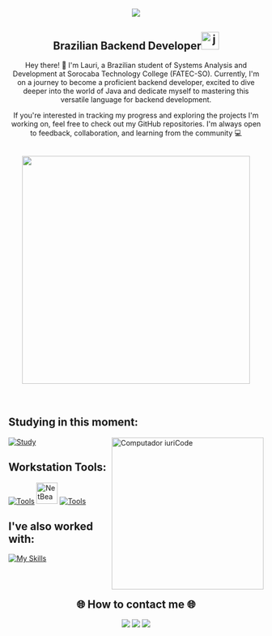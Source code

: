 <!-- welcome -->
<h1 align="center">
   <img src="https://readme-typing-svg.demolab.com?font=Creepster&size=60&duration=1000&pause=1000&color=637EC7&center=true&vCenter=true&width=800&lines=Hey!;This+is+my+GitHub+account!" />
</h1>

<!-- introduction -->
<div>
  <h2 align="center";>Brazilian Backend Developer<img width=35 src="https://cdn.jsdelivr.net/gh/devicons/devicon/icons/java/java-original.svg" alt="java logo"/> </h2> 
  <p style="text-align: center;">Hey there! 👋 I'm Lauri, a Brazilian student of Systems Analysis and Development at Sorocaba Technology College (FATEC-SO). Currently, I'm on a journey to become a proficient backend developer, excited to 
  dive deeper into the world of Java and dedicate myself to mastering this versatile language for backend development.</p>
  <p style="text-align: center;">If you're interested in tracking my progress and exploring the projects I'm working on, feel free to check out my GitHub repositories. I'm always open to feedback, collaboration, and learning from the 
  community 💻</p>
</div><br>


<!-- total commits -->
<div align="center">
  <img width="450" src="https://github-readme-stats.vercel.app/api?username=LauriESB&hide_border=false&count_private=true&rank_icon=github&theme=discord_old_blurple" />
  <!--<img width="473" src="https://github-readme-stats.vercel.app/api/top-langs?username=lauriesb&locale=en&hide_title=false&layout=compact&card_width=320&langs_count=5&theme=discord_old_blurple&hide_border=false" height="200" 
  alt="languages graph" />-->
</div><br><br>


<h2> Studying in this moment: </h2> 

[![Study](https://skillicons.dev/icons?i=java)](https://skillicons.dev) <img src="https://raw.githubusercontent.com/MicaelliMedeiros/micaellimedeiros/master/image/computer-illustration.png" min-width="300px" max-width="300px" width="300px" align="right" alt="Computador iuriCode">

<h2> Workstation Tools: </h2> 

[![Tools](https://skillicons.dev/icons?i=linux,vscode)](https://skillicons.dev)
<img src="https://netbeans.apache.org/images/apache-netbeans.svg" alt="NetBeans Logo" width="42" height="auto">
[![Tools](https://skillicons.dev/icons?i=git,github)](https://skillicons.dev)

<h2>I've also worked with: </h2> 

[![My Skills](https://skillicons.dev/icons?i=c,cs)](https://skillicons.dev)

###
<br>
<!-- contact into -->
<h2 align="center">🌐 How to contact me 🌐</h2>
<div align="center">
  <a href="https://www.linkedin.com/in/laurisantinelli/" target="_blank"><img src="https://img.shields.io/badge/-LinkedIn-%230077B5?style=for-the-badge&logo=linkedin&logoColor=white" target="_blank"/></a>
  <a href = "mailto:ich.lauri@gmail.com"><img src="https://img.shields.io/badge/-Gmail-%23333?style=for-the-badge&logo=gmail&logoColor=white" target="_blank" /></a>
  <a href="https://stackoverflow.com/users/22364605/" target="_blank"><img src="https://img.shields.io/badge/Stack_Overflow-FE7A16?style=for-the-badge&logo=stack-overflow&logoColor=white" target="_blank"/></a> 
</div>

###

